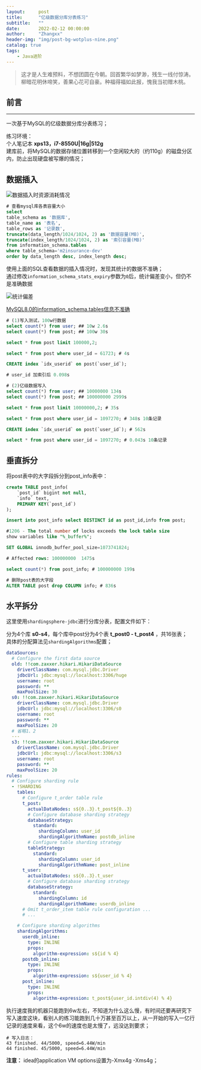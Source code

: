 ```yaml
---
layout:     post
title:      "亿级数据分库分表练习"
subtitle:   ""
date:       2022-02-12 00:00:00
author:     "Zhangxx"
header-img: "img/post-bg-wotplus-nine.png"
catalog: true
tags:
    - Java进阶
---
```


> 这才是人生难预料，不想团圆在今朝。回首繁华如梦渺，残生一线付惊涛。 柳暗花明休啼笑，善果心花可自豪。种福得福如此报，愧我当初赠木桃。

## 前言
---

一次基于MySQL的亿级数据分库分表练习；  

练习环境：  
个人笔记本 **xps13，i7-8550U|16g|512g**  
建库前，将MySQL的数据存储位置转移到一个空闲较大的（约110g）的磁盘分区内，防止出现硬盘被写爆的情况；  


## 数据插入

![数据插入时资源消耗情况](http://zhangxx0.gitee.io/blog_image/dockerbigdata/bigdata-mysql-writein.png)  

```sql
# 查看mysql库各表容量大小
select 
table_schema as '数据库',
table_name as '表名',
table_rows as '记录数',
truncate(data_length/1024/1024, 2) as '数据容量(MB)',
truncate(index_length/1024/1024, 2) as '索引容量(MB)'
from information_schema.tables
where table_schema='m2insurance-dev'
order by data_length desc, index_length desc;
```

使用上面的SQL查看数据的插入情况时，发现其统计的数据不准确；  
通过修改`information_schema_stats_expiry`参数为`0`后，统计偏差变小，但仍不是准确数据  

![统计偏差](http://zhangxx0.gitee.io/blog_image/dockerbigdata/bigdata-mysql-100w.png)  

[MySQL8.0的information_schema.tables信息不准确](https://www.cxyzjd.com/article/londa/90480266)  

```sql
# (1)写入测试，100w行数据
select count(*) from user; ## 10w 2.6s
select count(*) from post; ## 100w 30s

select * from post limit 100000,2;

select * from post where user_id = 61723; # 4s

CREATE index `idx_userid` on post(`user_id`);

# user_id 加索引后 0.098s

# (2)亿级数据写入
select count(*) from user; ## 10000000 134s
select count(*) from post; ## 100000000 2999s

select * from post limit 10000000,2; # 35s

select * from post where user_id = 1097270; # 348s 10条记录

CREATE index `idx_userid` on post(`user_id`); # 562s

select * from post where user_id = 1097270; # 0.043s 10条记录

```

## 垂直拆分

将post表中的大字段拆分到post_info表中：  

```sql
create TABLE post_info(
    `post_id` bigint not null,
    `info` text,
    PRIMARY KEY(`post_id`)
);

insert into post_info select DISTINCT id as post_id,info from post;

#1206 - The total number of locks exceeds the lock table size
show variables like "%_buffer%";

SET GLOBAL innodb_buffer_pool_size=1073741824;

# Affected rows: 100000000  1475s

select count(*) from post_info; # 100000000 199s

# 删除post表的大字段
ALTER TABLE post drop COLUMN info; # 836s
```

## 水平拆分

这里使用`shardingsphere-jdbc`进行分库分表，配置文件如下：  

分为4个库 **s0-s4**，每个库中post分为4个表 **t_post0 - t_post4** ，共16张表；  
具体的分配算法见`shardingAlgorithms`配置；  

```yaml
dataSources:
  # Configure the first data source
  old: !!com.zaxxer.hikari.HikariDataSource
    driverClassName: com.mysql.jdbc.Driver
    jdbcUrl: jdbc:mysql://localhost:3306/huge
    username: root
    password: **
    maxPoolSize: 30
  s0: !!com.zaxxer.hikari.HikariDataSource
    driverClassName: com.mysql.jdbc.Driver
    jdbcUrl: jdbc:mysql://localhost:3306/s0
    username: root
    password: **
    maxPoolSize: 20
  # 省略1、2
  ---
  s3: !!com.zaxxer.hikari.HikariDataSource
    driverClassName: com.mysql.jdbc.Driver
    jdbcUrl: jdbc:mysql://localhost:3306/s3
    username: root
    password: **
    maxPoolSize: 20
rules:
  # Configure sharding rule
  - !SHARDING
    tables:
      # Configure t_order table rule
      t_post:
        actualDataNodes: s${0..3}.t_post${0..3}
        # Configure database sharding strategy
        databaseStrategy:
          standard:
            shardingColumn: user_id
            shardingAlgorithmName: postdb_inline
        # Configure table sharding strategy
        tableStrategy:
          standard:
            shardingColumn: user_id
            shardingAlgorithmName: post_inline
      t_user:
        actualDataNodes: s${0..3}.t_user
        # Configure database sharding strategy
        databaseStrategy:
          standard:
            shardingColumn: id
            shardingAlgorithmName: userdb_inline
      # Omit t_order_item table rule configuration ...
      # ...

    # Configure sharding algorithms
    shardingAlgorithms:
      userdb_inline:
        type: INLINE
        props:
          algorithm-expression: s${id % 4}
      postdb_inline:
        type: INLINE
        props:
          algorithm-expression: s${user_id % 4}
      post_inline:
        type: INLINE
        props:
          algorithm-expression: t_post${user_id.intdiv(4) % 4}
```

执行速度我的机器只能跑到6w左右，不知道为什么这么慢，有时间还要再研究下写入速度这块，看别人的练习能跑到几十万甚至百万以上，从一开始的写入一亿行记录的速度来看，这个6w的速度也是太慢了，远没达到要求；  

```
# 写入日志：
43 finished. 44/5000, speed=6.44W/min
44 finished. 45/5000, speed=6.44W/min
```


**注意：** idea的application VM options设置为-Xmx4g -Xms4g；  




